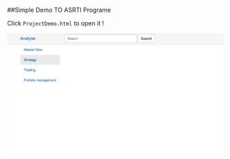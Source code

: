 ##Simple Demo TO ASRTI Programe

Click `ProjectDemo.html` to open it !



![MacDown Screenshot](img/first.png)